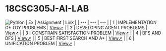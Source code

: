 # 18CSC305J-AI-LAB 
![Python](https://img.shields.io/badge/Python-FFD43B?style=for-the-badge&logo=python&logoColor=blue)
| Ex | Assignment | Link |
| --- | --- | --- |
| 1 | IMPLEMENTATION OF TOY PROBLEMS | [View➚](./EXP1) |
| 2 | DEVELOPING AGENT PROBLEMS | [View➚](./EXP2) |
| 3 | CONSTRAIN SATISFACTION PROBLEM | [View➚](./EXP3) |
| 4 | BFS AND DFS | [View➚](./EXP4) |
| 5 | BEST FIRST SEARCH AND A* | [View➚](./EXP5) |
| 6 | UNIFICATION PROBLEM | [View➚](./EXP6) |
